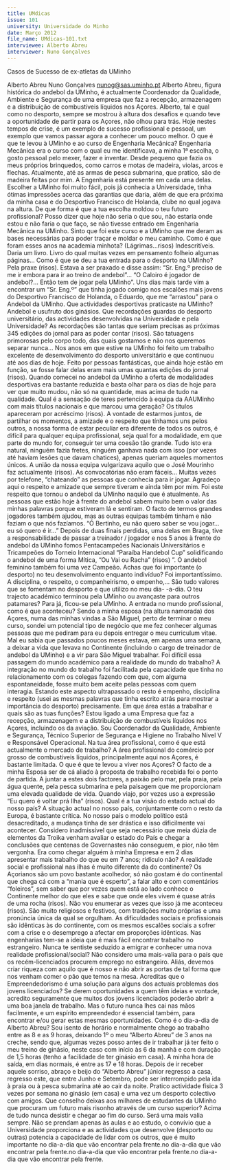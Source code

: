 ```yaml
---
title: UMdicas
issue: 101
university: Universidade do Minho
date: Março 2012
file_name: UMdicas-101.txt
interviewee: Alberto Abreu
interviewer: Nuno Gonçalves
---
```

Casos de Sucesso de ex-atletas da UMinho

Alberto Abreu
Nuno Gonçalves
nunog@sas.uminho.pt
Alberto Abreu, figura histórica do andebol da UMinho,
é actualmente Coordenador da Qualidade,
Ambiente e Segurança de uma empresa que faz a
recepção, armazenagem e a distribuição de combustíveis
líquidos nos Açores. Alberto, tal e qual
como no desporto, sempre se mostrou à altura dos
desafios e quando teve a oportunidade de partir
para os Açores, não olhou para trás. Hoje nestes
tempos de crise, é um exemplo de sucesso profissional
e pessoal, um exemplo que vamos passar
agora a conhecer um pouco melhor.
O que é que te levou à UMinho e ao curso de
Engenharia Mecânica?
Engenharia Mecânica era o curso com o qual eu me
identificava, a minha 1ª escolha, o gosto pessoal
pelo mexer, fazer e inventar. Desde pequeno que
fazia os meus próprios brinquedos, como carros e
motas de madeira, violas, arcos e flechas. Atualmente,
até as armas de pesca submarina, que pratico,
são de madeira feitas por mim. A Engenharia
está presente em cada uma delas. Escolher a UMinho
foi muito fácil, pois já conhecia a Universidade,
tinha ótimas impressões acerca das garantias que
daria, além de que era próxima da minha casa e
do Desportivo Francisco de Holanda, clube no qual
jogava na altura.
De que forma é que a tua escolha moldou o
teu futuro profissional?
Posso dizer que hoje não seria o que sou, não estaria
onde estou e não faria o que faço, se não tivesse
entrado em Engenharia Mecânica na UMinho. Sinto
que foi este curso e a UMinho que me deram as bases
necessárias para poder traçar e moldar o meu
caminho.
Como é que foram esses anos na academia
minhota?
(Lágrimas…risos) Indescritíveis. Daria um livro. Livro
do qual muitas vezes em pensamento folheio
algumas páginas…
Como é que se deu a tua entrada para o desporto
na UMinho?
Pela praxe (risos). Estava a ser praxado e disse
assim: “Sr. Eng.º preciso de me ir embora para
ir ao treino de andebol”… “O Caloiro é jogador de
andebol?... Então tem de jogar pela UMinho”. Uns
dias mais tarde vim a encontrar um “Sr. Eng.º” que
tinha jogado comigo nos escalões mais jovens do
Desportivo Francisco de Holanda, o Eduardo, que
me “arrastou” para o Andebol da UMinho.
Que actividades desportivas praticaste na
UMinho?
Andebol e usufruto dos ginásios.
Que recordações guardas do desporto universitário,
das actividades desenvolvidas na
Universidade e pela Universidade?
As recordações são tantas que seriam precisas
as próximas 345 edições do jornal para as poder
contar (risos). São tatuagens primorosas pelo corpo
todo, das quais gostamos e não nos queremos
separar nunca…
Nos anos em que estive na UMinho foi feito um
trabalho excelente de desenvolvimento do desporto
universitário e que continuou até aos dias de hoje.
Feito por pessoas fantásticas, que ainda hoje estão
em função, se fosse falar delas eram mais umas
quantas edições do jornal (risos). Quando comecei
no andebol da UMinho a oferta de modalidades
desportivas era bastante reduzida e basta olhar
para os dias de hoje para ver que muito mudou, não
só na quantidade, mas acima de tudo na qualidade.
Qual é a sensação de teres pertencido à
equipa da AAUMinho com mais títulos nacionais
e que marcou uma geração?
Os títulos apareceram por acréscimo (risos). A vontade
de estarmos juntos, de partilhar os momentos,
a amizade e o respeito que tínhamos uns pelos outros,
a nossa forma de estar peculiar era diferente
de todos os outros, é difícil para qualquer equipa
profissional, seja qual for a modalidade, em que
parte do mundo for, conseguir ter uma coesão tão
grande. Tudo isto era natural, ninguém fazia fretes,
ninguém ganhava nada com isso (por vezes até
haviam lesões que davam chatices), apenas queriam
aqueles momentos únicos. A união da nossa
equipa vulgarizava aquilo que o José Mourinho faz
actualmente (risos). As convocatórias não eram fáceis…
Muitas vezes por telefone, “chateando” as
pessoas que conhecia para ir jogar. Agradeço aqui o
respeito e amizade que sempre tiveram e ainda têm
por mim. Foi este respeito que tornou o andebol
da UMinho naquilo que é atualmente. As pessoas
que estão hoje à frente do andebol sabem muito
bem o valor das minhas palavras porque estiveram
lá e sentiram. O facto de termos grandes jogadores
também ajudou, mas as outras equipas também
tinham e não faziam o que nós fazíamos. “Ó Bertinho,
eu não quero saber se vou jogar… eu só quero
é ir…” Depois de duas finais perdidas, uma delas
em Braga, tive a responsabilidade de passar a treinador
/ jogador e nos 5 anos à frente do andebol
da UMinho fomos Pentacampeões Nacionais Universitários
e Tricampeões do Torneio Internacional
“Paraíba Handebol Cup” solidificando o andebol de
uma forma Mítica, “Ou Vai ou Racha” (risos) ”. O
andebol feminino também foi uma vez Campeão.
Achas que foi importante (o desporto) no teu
desenvolvimento enquanto indivíduo?
Foi importantíssimo. A disciplina, o respeito, o companheirismo,
o empenho,… São tudo valores que
se fomentam no desporto e que utilizo no meu dia-
-a-dia.
O teu trajecto académico terminou pela UMinho
ou avançaste para outros patamares?
Para já, ficou-se pela UMinho.
A entrada no mundo profissional, como é
que aconteceu?
Sendo a minha esposa (na altura namorada) dos
Açores, numa das minhas vindas a São Miguel,
perto de terminar o meu curso, sondei um potencial
tipo de negócio que me fez conhecer algumas
pessoas que me pediram para eu depois entregar
o meu curriculum vitae. Mal eu sabia que passados
poucos meses estava, em apenas uma semana, a
deixar a vida que levava no Continente (incluindo o
cargo de treinador de andebol da UMinho) e a vir
para São Miguel trabalhar.
Foi difícil essa passagem do mundo académico
para a realidade do mundo do trabalho?
A integração no mundo do trabalho foi facilitada
pela capacidade que tinha no relacionamento com
os colegas fazendo com que, com alguma espontaneidade,
fosse muito bem aceite pelas pessoas
com quem interagia. Estando este aspecto ultrapassado
o resto é empenho, disciplina e respeito (usei
as mesmas palavras que tinha escrito atrás para
mostrar a importância do desporto) precisamente.
Em que área estás a trabalhar e quais são as
tuas funções?
Estou ligado a uma Empresa que faz a recepção,
armazenagem e a distribuição de combustíveis
líquidos nos Açores, incluindo os da aviação. Sou
Coordenador da Qualidade, Ambiente e Segurança,
Técnico Superior de Segurança e Higiene no Trabalho
Nível V e Responsável Operacional.
Na tua área profissional, como é que está actualmente
o mercado de trabalho?
A área profissional do comércio por grosso de combustíveis
líquidos, principalmente aqui nos Açores,
é bastante limitada.
O que é que te levou a viver nos Açores?
O facto de a minha Esposa ser de cá aliado à proposta
de trabalho recebida foi o ponto de partida. A
juntar a estes dois factores, a paixão pelo mar, pela
praia, pela água quente, pela pesca submarina e
pela paisagem que me proporcionam uma elevada
qualidade de vida. Quando viajo, por vezes uso a
expressão “Eu quero é voltar prá Ilha” (risos).
Qual é a tua visão do estado actual do nosso
país?
A situação actual no nosso país, conjuntamente
com o resto da Europa, é bastante crítica. No nosso
país o modelo político está desacreditado, a mudança
tinha de ser drástica e isso dificilmente vai acontecer.
Considero inadmissível que seja necessário
que meia dúzia de elementos da Troika venham
avaliar o estado do País e chegar a conclusões que
centenas de Governastes não conseguem, e pior,
não têm vergonha. Era como chegar alguém à minha
Empresa e em 2 dias apresentar mais trabalho
do que eu em 7 anos; ridículo não?
A realidade social e profissional nas ilhas é
muito diferente da do continente?
Os Açorianos são um povo bastante acolhedor, só
não gostam é do continental que chega cá com a
“mania que é esperto”, a falar alto e com comentários
“foleiros”, sem saber que por vezes quem está
ao lado conhece o Continente melhor do que eles
e sabe que onde eles vivem é quase atrás de uma
rocha (risos). Não vou enumerar as vezes que isso
já me aconteceu (risos).
São muito religiosos e festivos, com tradições muito
próprias e uma pronúncia única da qual se orgulham.
As dificuldades sociais e profissionais são
idênticas às do continente, com os mesmos escalões
sociais a sofrer com a crise e o desemprego a
afectar em proporções idênticas.
Nas engenharias tem-se a ideia que é mais
fácil encontrar trabalho no estrangeiro. Nunca
te sentiste seduzido a emigrar e conhecer
uma nova realidade profissional/social?
Não considero uma mais-valia para o país que os
recém-licenciados procurem emprego no estrangeiro.
Aliás, devemos criar riqueza com aquilo que é
nosso e não abrir as portas de tal forma que nos
venham comer o pão que temos na mesa.
Acreditas que o Empreendedorismo é uma
solução para alguns dos actuais problemas
dos jovens licenciados?
Se derem oportunidades a quem têm ideias e vontade,
acredito seguramente que muitos dos jovens
licenciados poderão abrir a uma boa janela de trabalho.
Mas o futuro nunca lhes cai nas mãos facilmente,
e um espírito empreendedor é essencial
também, para encontrar e/ou gerar estas mesmas
oportunidades.
Como é o dia-a-dia de Alberto Abreu?
Sou isento de horário e normalmente chego ao trabalho
entre as 8 e as 9 horas, deixando 1º o meu
“Alberto Abreu” de 3 anos na creche, sendo que,
algumas vezes posso antes de ir trabalhar já ter feito
o meu treino de ginásio, neste caso com início às
6 da manhã e com duração de 1,5 horas (tenho a
facilidade de ter ginásio em casa). A minha hora de
saída, em dias normais, é entre as 17 e 18 horas.
Depois de ir receber aquele sorriso, abraço e beijo
do “Alberto Abreu” júnior regresso a casa, regresso
este, que entre Junho e Setembro, pode ser interrompido
pela ida à praia ou à pesca submarina até
ao cair da noite. Pratico actividade física 3 vezes
por semana no ginásio (em casa) e uma vez um
desporto colectivo com amigos.
Que conselho deixas aos milhares de estudantes
da UMinho que procuram um futuro
mais risonho através de um curso superior?
Acima de tudo nunca desistir e chegar ao fim do
curso. Será uma mais valia sempre. Não se prendam
apenas às aulas e ao estudo, o convívio que a
Universidade proporciona e as actividades que desenvolve
(desporto ou outras) potencia a capacidade
de lidar com os outros, que é muito importante
no dia-a-dia que vão encontrar pela frente.no dia-a-dia que vão encontrar pela frente.no dia-a-dia que vão encontrar pela frente.no dia-a-dia que vão encontrar pela frente.